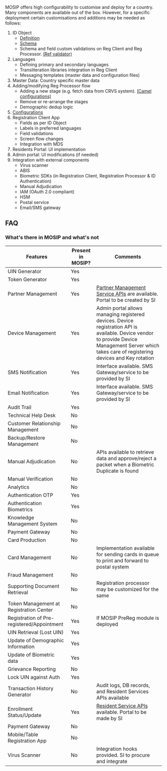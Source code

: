 MOSIP offers high configurability to customise and deploy for a country. Many components are available out of the box.  However, for a specific deployment certain customisations and additions may be needed as follows:

1. ID Object
	* [Definition](MOSIP-ID-Object-Definition.md)
    * [Schema](https://github.com/mosip/mosip-config/blob/master/config-templates/mosip-identity-json-schema-env.json)
    * Schema and field custom validations on Reg Client and Reg Processor. [(Ref validator)](https://github.com/mosip/mosip-ref-impl/tree/master/kernel/kernel-ref-idobjectvalidator)  
1. Languages
	* Defining primary and secondary languages
	* Transliteration libraries integration in Reg Client
	* Messaging templates (master data and configuration files)
1. Master Data: Country specific master data 
1. Adding/modifying Reg Processor flow 
	* Adding a new stage (e.g. fetch data from CRVS system). [(Camel configurations)](https://github.com/mosip/mosip-config/blob/master/config-templates)
	* Remove or re-arrange the stages 
	* Demographic dedup logic
1. [Configurations](https://github.com/mosip/mosip-config/blob/master/config-templates/)
1. Registration Client App
	* Fields as per ID Object
	* Labels in preferred languages
	* Field validations
	* Screen flow changes
	* Integration with MDS
1. Residents Portal: UI implementation
1. Admin portal: UI modifications (if needed) 
1. Integration with external components
	* Virus scanner 
    * ABIS 
    * Biometric SDKs (in Registration Client, Registration Processor & ID Authentication)
    * Manual Adjudication
    * IAM (OAuth 2.0 compliant)
    * HSM
    * Postal service
    * Email/SMS gateway

## FAQ
### What's there in MOSIP and what's not
|Features|Present in MOSIP?|Comments
|---|---|---|
|UIN Generator|Yes||
|Token Generator|Yes||
|Partner Management|Yes|[Partner Management Service APIs](Partner-Management-Service-APIs.md) are available.  Portal to be created by SI|
|Device Management|Yes|Admin portal allows managing registered devices. Device registration API is available. Device vendor to provide Device Management Server which takes care of registering devices and Key rotation|
|SMS Notification|Yes|Interface available.  SMS Gateway/service to be provided by SI|
|Email Notification|Yes|Interface available.  SMS Gateway/service to be provided by SI|
|Audit Trail|Yes||
|Technical Help Desk|No||
|Customer Relationship Management|No||
|Backup/Restore Management|No||
|Manual Adjudication|No|APIs available to retrieve data and approve/reject a packet when a Biometric Duplicate is found|
|Manual Verification|No||
|Analytics|No||
|Authentication OTP|Yes||
|Authentication Biometrics|Yes||
|Knowledge Management System|No||
|Payment Gateway|No||
|Card Production|No||
|Card Management|No| Implementation available for sending cards in queue to print and forward to postal system|
|Fraud Management|No||
|Supporting Document Retrieval|No|Registration processor may be customized for the same|
|Token Management at Registration Center|No||
|Registration of Pre-registered/Appointment|Yes|If MOSIP PreReg module is deployed|
|UIN Retrieval (Lost UIN)|Yes||
|Update of Demographic Information|Yes||
|Update of Biometric data|Yes||
|Grievance Reporting|No||
|Lock UIN against Auth|Yes||
|Transaction History Generator|No|Audit logs, DB records, and Resident Services APIs available|
|Enrollment Status/Update|Yes|[Resident Service APIs](Resident-Service-APIs.md) available.  Portal to be made by SI|
|Payment Gateway|No||
|Mobile/Table Registration App|No||
|Virus Scanner|No|Integration hooks provided. SI to procure and integrate|
